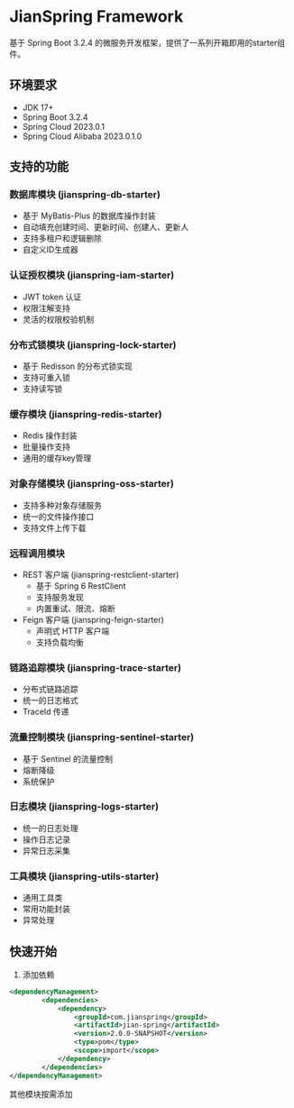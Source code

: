 # JianSpring Framework

基于 Spring Boot 3.2.4 的微服务开发框架，提供了一系列开箱即用的starter组件。

## 环境要求
- JDK 17+
- Spring Boot 3.2.4
- Spring Cloud 2023.0.1
- Spring Cloud Alibaba 2023.0.1.0

## 支持的功能

### 数据库模块 (jianspring-db-starter)
- 基于 MyBatis-Plus 的数据库操作封装
- 自动填充创建时间、更新时间、创建人、更新人
- 支持多租户和逻辑删除
- 自定义ID生成器

### 认证授权模块 (jianspring-iam-starter)
- JWT token 认证
- 权限注解支持
- 灵活的权限校验机制

### 分布式锁模块 (jianspring-lock-starter)
- 基于 Redisson 的分布式锁实现
- 支持可重入锁
- 支持读写锁

### 缓存模块 (jianspring-redis-starter)
- Redis 操作封装
- 批量操作支持
- 通用的缓存key管理

### 对象存储模块 (jianspring-oss-starter)
- 支持多种对象存储服务
- 统一的文件操作接口
- 支持文件上传下载

### 远程调用模块
- REST 客户端 (jianspring-restclient-starter)
  - 基于 Spring 6 RestClient
  - 支持服务发现
  - 内置重试、限流、熔断
- Feign 客户端 (jianspring-feign-starter)
  - 声明式 HTTP 客户端
  - 支持负载均衡

### 链路追踪模块 (jianspring-trace-starter)
- 分布式链路追踪
- 统一的日志格式
- TraceId 传递

### 流量控制模块 (jianspring-sentinel-starter)
- 基于 Sentinel 的流量控制
- 熔断降级
- 系统保护

### 日志模块 (jianspring-logs-starter)
- 统一的日志处理
- 操作日志记录
- 异常日志采集

### 工具模块 (jianspring-utils-starter)
- 通用工具类
- 常用功能封装
- 异常处理

## 快速开始

1. 添加依赖
```xml
<dependencyManagement>
        <dependencies>
            <dependency>
                <groupId>com.jianspring</groupId>
                <artifactId>jian-spring</artifactId>
                <version>2.0.0-SNAPSHOT</version>
                <type>pom</type>
                <scope>import</scope>
            </dependency>
        </dependencies>
</dependencyManagement>
```
其他模块按需添加
